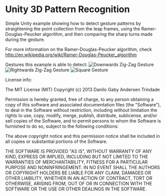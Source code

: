 Unity 3D Pattern Recognition
=============

Simple Unity example showing how to detect gesture patterns by straightening the point collection from the leap frames, using the Ramer-Douglas-Peucker algorithm, and then comparing the sharp turns made during the gesture.

For more information on the Ramer-Douglas-Peucker algorithm, check http://en.wikipedia.org/wiki/Ramer-Douglas-Peucker_algorithm

Gestures this example is able to detect:
![Downwards Zig-Zag Gesture](https://raw.github.com/DaniloT/leap_patterns/master/Assets/Textures/gesture_downzig.jpg)  ![Rightwards Zig-Zag Gesture](https://raw.github.com/DaniloT/leap_patterns/master/Assets/Textures/gesture_rightzig.jpg)  ![Square Gesture](https://raw.github.com/DaniloT/leap_patterns/master/Assets/Textures/gesture_square.jpg)



License info:

The MIT License (MIT)
Copyright (c) 2013 Danilo Gaby Andersen Trindade

Permission is hereby granted, free of charge, to any person obtaining a copy of this software and associated documentation files (the "Software"), to deal in the Software without restriction, including without limitation the rights to use, copy, modify, merge, publish, distribute, sublicense, and/or sell copies of the Software, and to permit persons to whom the Software is furnished to do so, subject to the following conditions:

The above copyright notice and this permission notice shall be included in all copies or substantial portions of the Software.

THE SOFTWARE IS PROVIDED "AS IS", WITHOUT WARRANTY OF ANY KIND, EXPRESS OR IMPLIED, INCLUDING BUT NOT LIMITED TO THE WARRANTIES OF MERCHANTABILITY, FITNESS FOR A PARTICULAR PURPOSE AND NONINFRINGEMENT. IN NO EVENT SHALL THE AUTHORS OR COPYRIGHT HOLDERS BE LIABLE FOR ANY CLAIM, DAMAGES OR OTHER LIABILITY, WHETHER IN AN ACTION OF CONTRACT, TORT OR OTHERWISE, ARISING FROM, OUT OF OR IN CONNECTION WITH THE SOFTWARE OR THE USE OR OTHER DEALINGS IN THE SOFTWARE.